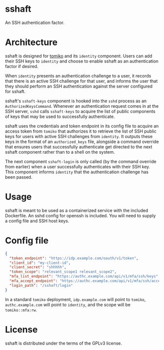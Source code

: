 # sshaft

An SSH authentication factor.

# Architecture

sshaft is designed for [tomiko](https://github.com/toshokan/tomiko) and its `identity` component. Users can add their SSH keys to `identity` and choose to enable sshaft as an authentication factor if desired.

When `identity` presents an authentication challenge to a user, it records that there is an active SSH challenge for that user, and informs the user that they should perform an SSH authentication against the server configured for sshaft.

sshaft's `sshaft-keys` component is hooked into the `sshd` process as an `AuthorizedKeysCommand`. Whenever an authentication request comes in at the SSH server, `sshd` calls `sshaft-keys` to acquire the list of public components of keys that may be used to successfully authenticate. 

sshaft uses the credentials and token endpoint in its config file to acquire an access token from `tomiko` that authorizes it to retrieve the list of SSH public keys for users with active SSH challenges from `identity`. It outputs these keys in the format of an `authorized_keys` file, alongside a command override that ensures users that successfully authenticate get directed to the next sshaft component rather than to a shell on the system.

The next component `sshaft-login` is only called (by the command override from earlier) when a user successfully authenticates with their SSH key. This component informs `identity` that the authentication challenge has been passed.

# Usage

sshaft is meant to be used as a containerized service with the included Dockerfile.
An sshd config for openssh is included.
You will need to supply a config file and SSH host keys.

# Config file

```json
{
  "token_endpoint": "https://idp.example.com/oauth/v1/token",
  "client_id": "my-client-id",
  "client_secret": "shhhhh",
  "token_scope": "relevant_scope1 relevant_scope2",
  "mfa_list_endpoint": "https://authc.example.com/api/v1/mfa/ssh/keys",
  "mfa_accept_endpoint": "https://authc.example.com/api/v1/mfa/ssh/accept",
  "login_path": "/sshaft/login"
}

```

In a standard `tomiko` deployment, `idp.example.com` will point to `tomiko`, `authc.example.com` will point to `identity`, and the scope will be `tomiko::mfa:rw`.

# License

sshaft is distributed under the terms of the GPLv3 license. 

